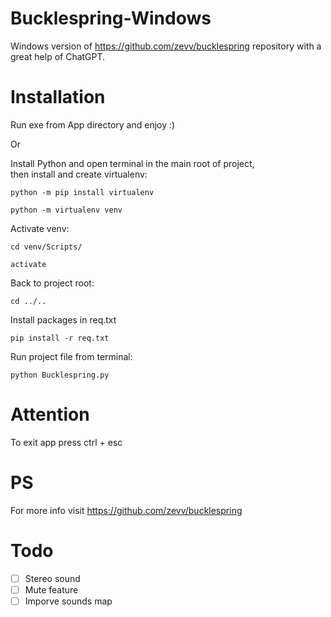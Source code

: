 # Bucklespring-Windows
 Windows version of https://github.com/zevv/bucklespring repository with a great help of ChatGPT.

 # Installation
 Run exe from App directory and enjoy :)
 
 Or
 
 Install Python and open terminal in the main root of project, <br>
 then install and create virtualenv:
 ```
 python -m pip install virtualenv
 ```
 ```
 python -m virtualenv venv
 ```
 Activate venv:
 ```
 cd venv/Scripts/
 ```
 ```
 activate
 ```
 Back to project root:
 ```
 cd ../..
 ```
 Install packages in req.txt 
 ```
pip install -r req.txt
```
Run project file from terminal:
```
python Bucklespring.py
```

# Attention
To exit app press ctrl + esc


# PS
For more info visit https://github.com/zevv/bucklespring


# Todo
- [ ] Stereo sound
- [ ] Mute feature
- [ ] Imporve sounds map
